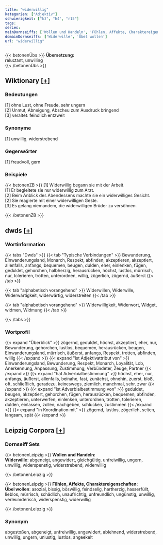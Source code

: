 ```yaml
---
title: "widerwillig"
kategorien: ["Adjektiv"]
schwierigkeit: ["k3", "h4", "r15"]
tags:
series:
mainDornseiffs: ['Wollen und Handeln', 'Fühlen, Affekte, Charaktereigenschaften']
domainDornseiffs: ['Widerwille', 'Übel wollen']
url: "widerwillig"
---
```


{{< betonenÜbs >}}
**Übersetzung:**  
reluctant, unwilling  
{{< /betonenÜbs >}}

## Wiktionary [[+](https://de.wiktionary.org/wiki/widerwillig)]

### Bedeutungen
[1] ohne Lust, ohne Freude, sehr ungern  
[2] Unmut, Abneigung, Abscheu zum Ausdruck bringend  
[3] veraltet: feindlich entzweit  

### Synonyme
[1] unwillig, widerstrebend  

### Gegenwörter
[1] freudvoll, gern  

### Beispiele
{{< betonenZB >}}
[1] Widerwillig begann sie mit der Arbeit.  
[1] Er begleitete sie nur widerwillig zum Arzt.  
[2] Beim Anblick des Abendessens machte sie ein widerwilliges Gesicht.  
[2] Sie reagierte mit einer widerwilligen Geste.  
[3] Es gelang niemandem, die widerwilligen Brüder zu versöhnen.  

{{< /betonenZB >}}


## dwds [[+](https://www.dwds.de/wb/widerwillig)]

### Wortinformation
{{< tabs "Dwds" >}}
{{< tab "Typische Verbindungen" >}}
Bewunderung, Einwanderungsland, Monarch, Respekt, abfinden, akzeptieren, akzeptiert, allenfalls, anfangs, bequemen, beugen, dulden, eher, einlenken, fügen, geduldet, gehorchen, halbherzig, herausrücken, höchst, lustlos, mürrisch, nur, tolerieren, trotten, unterordnen, willig, zögerlich, zögernd, äußerst
{{< /tab >}}

{{< tab "alphabetisch vorangehend" >}}
Widerwillen, Widerwille, Widerwärtigkeit, widerwärtig, widerstreiten
{{< /tab >}}

{{< tab "alphabetisch vorangehend" >}}
Widerwilligkeit, Widerwort, Widget, widmen, Widmung
{{< /tab >}}

{{< /tabs >}}

### Wortprofil
{{< expand "Überblick" >}} zögernd, geduldet, höchst, akzeptiert, eher, nur, Bewunderung, gehorchen, lustlos, bequemen, herausrücken, beugen, Einwanderungsland, mürrisch, äußerst, anfangs, Respekt, trotten, abfinden, willig {{< /expand >}}
{{< expand "ist Adjektivattribut von" >}} Einwanderungsland, Bewunderung, Respekt, Monarch, Loyalität, Lob, Anerkennung, Anpassung, Zustimmung, Verbündeter, Zeuge, Partner {{< /expand >}}
{{< expand "hat Adverbialbestimmung" >}} höchst, eher, nur, anfangs, äußerst, allenfalls, beinahe, fast, zunächst, ohnehin, zuerst, bloß, oft, schließlich, geradezu, keineswegs, ziemlich, manchmal, sehr, zwar {{< /expand >}}
{{< expand "ist Adverbialbestimmung von" >}} geduldet, beugen, akzeptiert, gehorchen, fügen, herausrücken, bequemen, abfinden, akzeptieren, unterwerfen, einlenken, unterordnen, trotten, tolerieren, dulden, einlassen, zollen, nachgeben, schlucken, zustimmen {{< /expand >}}
{{< expand "in Koordination mit" >}} zögernd, lustlos, zögerlich, selten, langsam, spät {{< /expand >}}

## Leipzig Corpora [[+](https://corpora.uni-leipzig.de/en/res?word=widerwillig&corpusId=deu_newscrawl-public_2018)]

### Dornseiff Sets
{{< betonenLeipzig >}}
**Wollen und Handeln:**  
**Widerwille:** abgeneigt, angewidert, gleichgültig, unfreiwillig, ungern, unwillig, widerspenstig, widerstrebend, widerwillig  

{{< /betonenLeipzig >}}


{{< betonenLeipzig >}}
**Fühlen, Affekte, Charaktereigenschaften:**  
**Übel wollen:** asozial, bissig, böswillig, feindselig, hartherzig, hasserfüllt, lieblos, mürrisch, schädlich, unaufrichtig, unfreundlich, ungünstig, unwillig, verleumderisch, widerspenstig, widerwillig  

{{< /betonenLeipzig >}}

### Synonym
abgestoßen, abgeneigt, unfreiwillig, angewidert, ablehnend, widerstrebend, unwillig, ungern, unlustig, lustlos, angeekelt

